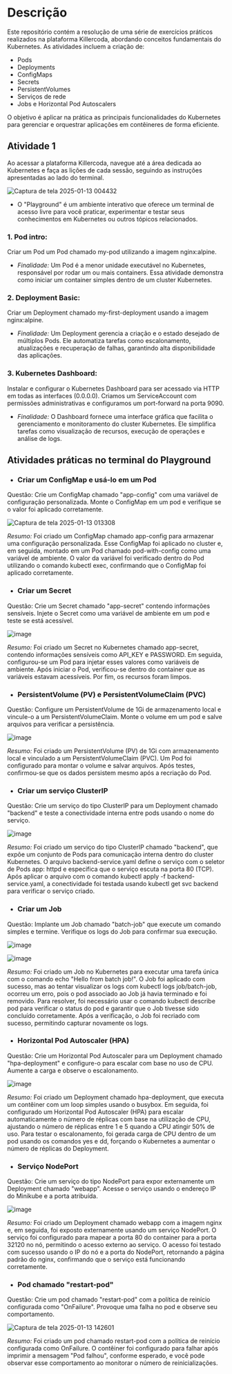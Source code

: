 
# Descrição

Este repositório contém a resolução de uma série de exercícios práticos realizados na plataforma Killercoda, abordando conceitos fundamentais do Kubernetes. As atividades incluem a criação de:
- Pods
- Deployments
- ConfigMaps
- Secrets
- PersistentVolumes
- Serviços de rede
- Jobs e Horizontal Pod Autoscalers

O objetivo é aplicar na prática as principais funcionalidades do Kubernetes para gerenciar e orquestrar aplicações em contêineres de forma eficiente.


## Atividade 1
Ao acessar a plataforma Killercoda, navegue até a área dedicada ao Kubernetes e faça as lições de cada sessão, seguindo as instruções apresentadas ao lado do terminal.

![Captura de tela 2025-01-13 004432](https://github.com/user-attachments/assets/cb2e626f-36c3-4e82-bf1b-c4c3da81acd5)



- O "Playground" é um ambiente interativo que oferece um terminal de acesso livre para você praticar, experimentar e testar seus conhecimentos em Kubernetes ou outros tópicos relacionados. 

### 1. Pod intro:
Criar um Pod um Pod chamado my-pod utilizando a imagem nginx:alpine.
- *Finalidade:* Um Pod é a menor unidade executável no Kubernetes, responsável por rodar um ou mais containers. Essa atividade demonstra como iniciar um container simples dentro de um cluster Kubernetes.

### 2. Deployment Basic:
Criar um Deployment chamado my-first-deployment usando a imagem nginx:alpine.
- *Finalidade:* Um Deployment gerencia a criação e o estado desejado de múltiplos Pods. Ele automatiza tarefas como escalonamento, atualizações e recuperação de falhas, garantindo alta disponibilidade das aplicações.

### 3. Kubernetes Dashboard:
Instalar e configurar o Kubernetes Dashboard para ser acessado via HTTP em todas as interfaces (0.0.0.0). Criamos um ServiceAccount com permissões administrativas e configuramos um port-forward na porta 9090.
- *Finalidade:* O Dashboard fornece uma interface gráfica que facilita o gerenciamento e monitoramento do cluster Kubernetes. Ele simplifica tarefas como visualização de recursos, execução de operações e análise de logs.

## Atividades práticas no terminal do Playground

- ### Criar um ConfigMap e usá-lo em um Pod
Questão: Crie um ConfigMap chamado "app-config" com uma variável de configuração personalizada. Monte o ConfigMap em um pod e verifique se o valor foi aplicado corretamente.


![Captura de tela 2025-01-13 013308](https://github.com/user-attachments/assets/703333d0-518b-4b34-8c9c-39638a18d171)

*Resumo:* Foi criado um ConfigMap chamado app-config para armazenar uma configuração personalizada. Esse ConfigMap foi aplicado no cluster e, em seguida, montado em um Pod chamado pod-with-config como uma variável de ambiente. O valor da variável foi verificado dentro do Pod utilizando o comando kubectl exec, confirmando que o ConfigMap foi aplicado corretamente.


- ### Criar um Secret
Questão: Crie um Secret chamado "app-secret" contendo informações sensíveis. Injete o Secret como uma variável de ambiente em um pod e teste se está acessível.

![image](https://github.com/user-attachments/assets/657cbc68-9b3a-46ab-a522-52afab25c9dd)

*Resumo:* Foi criado um Secret no Kubernetes chamado app-secret, contendo informações sensíveis como API_KEY e PASSWORD. Em seguida, configurou-se um Pod para injetar esses valores como variáveis de ambiente. Após iniciar o Pod, verificou-se dentro do container que as variáveis estavam acessíveis. Por fim, os recursos foram limpos.


- ### PersistentVolume (PV) e PersistentVolumeClaim (PVC)
Questão: Configure um PersistentVolume de 1Gi de armazenamento local e vincule-o a um PersistentVolumeClaim. Monte o volume em um pod e salve arquivos para verificar a persistência.

![image](https://github.com/user-attachments/assets/e0b6fa35-aa1e-433d-a7c0-d0263c895fd2)

*Resumo:* Foi criado um PersistentVolume (PV) de 1Gi com armazenamento local e vinculado a um PersistentVolumeClaim (PVC). Um Pod foi configurado para montar o volume e salvar arquivos. Após testes, confirmou-se que os dados persistem mesmo após a recriação do Pod.

- ### Criar um serviço ClusterIP
Questão: Crie um serviço do tipo ClusterIP para um Deployment chamado "backend" e teste a conectividade interna entre pods usando o nome do serviço.

![image](https://github.com/user-attachments/assets/9d18f2f6-c892-4589-8a43-f3075fdf63f0)

*Resumo:* Foi criado um serviço do tipo ClusterIP chamado "backend", que expõe um conjunto de Pods para comunicação interna dentro do cluster Kubernetes. O arquivo backend-service.yaml define o serviço com o seletor de Pods app: httpd e especifica que o serviço escuta na porta 80 (TCP). Após aplicar o arquivo com o comando kubectl apply -f backend-service.yaml, a conectividade foi testada usando kubectl get svc backend para verificar o serviço criado.

- ### Criar um Job
Questão: Implante um Job chamado "batch-job" que execute um comando simples e termine. Verifique os logs do Job para confirmar sua execução.

![image](https://github.com/user-attachments/assets/e9221795-81e2-4254-9a24-05c33f51990d)

![image](https://github.com/user-attachments/assets/f9555874-ae68-413d-a5c9-dab6c31e09d2)

*Resumo:* Foi criado um Job no Kubernetes para executar uma tarefa única com o comando echo "Hello from batch job!". O Job foi aplicado com sucesso, mas ao tentar visualizar os logs com kubectl logs job/batch-job, ocorreu um erro, pois o pod associado ao Job já havia terminado e foi removido. Para resolver, foi necessário usar o comando kubectl describe pod para verificar o status do pod e garantir que o Job tivesse sido concluído corretamente. Após a verificação, o Job foi recriado com sucesso, permitindo capturar novamente os logs.

- ### Horizontal Pod Autoscaler (HPA)
Questão: Crie um Horizontal Pod Autoscaler para um Deployment chamado "hpa-deployment" e configure-o para escalar com base no uso de CPU. Aumente a carga e observe o escalonamento.

![image](https://github.com/user-attachments/assets/68984f8a-8aee-406a-a51b-2683d819805f)

*Resumo:* Foi criado um Deployment chamado hpa-deployment, que executa um contêiner com um loop simples usando o busybox. Em seguida, foi configurado um Horizontal Pod Autoscaler (HPA) para escalar automaticamente o número de réplicas com base na utilização de CPU, ajustando o número de réplicas entre 1 e 5 quando a CPU atingir 50% de uso. Para testar o escalonamento, foi gerada carga de CPU dentro de um pod usando os comandos yes e dd, forçando o Kubernetes a aumentar o número de réplicas do Deployment.

- ### Serviço NodePort
Questão: Crie um serviço do tipo NodePort para expor externamente um Deployment chamado "webapp". Acesse o serviço usando o endereço IP do Minikube e a porta atribuída.

![image](https://github.com/user-attachments/assets/2982dbc2-73ea-4a8c-9a07-2d6ff45ecb56)

*Resumo:* Foi criado um Deployment chamado webapp com a imagem nginx e, em seguida, foi exposto externamente usando um serviço NodePort. O serviço foi configurado para mapear a porta 80 do container para a porta 32120 no nó, permitindo o acesso externo ao serviço. O acesso foi testado com sucesso usando o IP do nó e a porta do NodePort, retornando a página padrão do nginx, confirmando que o serviço está funcionando corretamente.

- ### Pod chamado "restart-pod"
Questão: Crie um pod chamado "restart-pod" com a política de reinício configurada como "OnFailure". Provoque uma falha no pod e observe seu comportamento.

![Captura de tela 2025-01-13 142601](https://github.com/user-attachments/assets/32e53e0e-fe1c-43a1-ab98-569997eac56e)

*Resumo:* Foi criado um pod chamado restart-pod com a política de reinício configurada como OnFailure. O contêiner foi configurado para falhar após imprimir a mensagem "Pod falhou", conforme esperado, e você pode observar esse comportamento ao monitorar o número de reinicializações.
